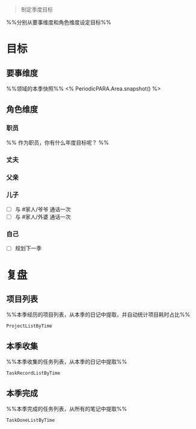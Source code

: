 > 制定季度目标

%%分别从要事维度和角色维度设定目标%%

# 目标

## 要事维度
%%领域的本季快照%%
<% PeriodicPARA.Area.snapshot() %>

## 角色维度
### 职员
%% 作为职员，你有什么年度目标呢？ %%
### 丈夫
### 父亲
### 儿子
- [ ] 与 #家人/爷爷 通话一次
- [ ] 与 #家人/外婆 通话一次
### 自己
- [ ] 规划下一季

# 复盘
## 项目列表
%%本季经历的项目列表，从本季的日记中提取，并自动统计项目耗时占比%%
```LifeOS
ProjectListByTime
```

## 本季收集
%%本季收集的任务列表，从本季的日记中提取%%
```LifeOS
TaskRecordListByTime
```

## 本季完成
%%本季完成的任务列表，从所有的笔记中提取%%
```LifeOS
TaskDoneListByTime
```
